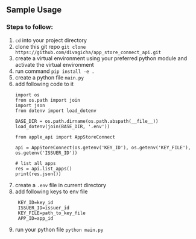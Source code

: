 ## Sample Usage

### Steps to follow:
1. `cd` into your project directory
2. clone this git repo `git clone https://github.com/divagicha/app_store_connect_api.git`
3. create a virtual environment using your preferred python module and activate the virtual 
   environment
4. run command `pip install -e .`
5. create a python file `main.py`
6. add following code to it 
    ```
    import os
    from os.path import join
    import json
    from dotenv import load_dotenv
    
    BASE_DIR = os.path.dirname(os.path.abspath(__file__))
    load_dotenv(join(BASE_DIR, '.env'))
    
    from apple_api import AppStoreConnect
    
    api = AppStoreConnect(os.getenv('KEY_ID'), os.getenv('KEY_FILE'), os.getenv('ISSUER_ID'))
    
    # list all apps
    res = api.list_apps()
    print(res.json())
    ```
7. create a `.env` file in current directory
8. add following keys to env file
   ```commandline
    KEY_ID=key_id
    ISSUER_ID=issuer_id
    KEY_FILE=path_to_key_file
    APP_ID=app_id
    ```
9. run your python file `python main.py`
